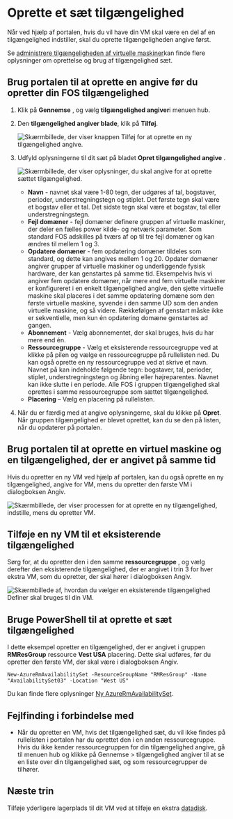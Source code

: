 <properties
    pageTitle="Oprette en VM tilgængelighed sæt | Microsoft Azure"
    description="Få mere at vide, hvordan du opretter en tilgængelighed, der er angivet for din virtuelle maskiner via Azure portal eller PowerShell ved hjælp af Ressourcestyring implementeringsmodel."
    keywords="tilgængelighed sæt"
    services="virtual-machines-windows"
    documentationCenter=""
    authors="cynthn"
    manager="timlt"
    editor=""
    tags="azure-resource-manager"/>
<tags
    ms.service="virtual-machines-windows"
    ms.workload="infrastructure-services"
    ms.tgt_pltfrm="vm-windows"
    ms.devlang="na"
    ms.topic="article"
    ms.date="09/27/2016"
    ms.author="cynthn"/>


# <a name="create-an-availability-set"></a>Oprette et sæt tilgængelighed 

Når ved hjælp af portalen, hvis du vil have din VM skal være en del af en tilgængelighed indstiller, skal du oprette tilgængeligheden angive først.

Se [administrere tilgængeligheden af virtuelle maskiner](virtual-machines-windows-manage-availability.md)kan finde flere oplysninger om oprettelse og brug af tilgængelighed sæt.


## <a name="use-the-portal-to-create-an-availability-set-before-creating-your-vms"></a>Brug portalen til at oprette en angive før du opretter din FOS tilgængelighed

1. Klik på **Gennemse** , og vælg **tilgængelighed angiver**i menuen hub.

2. Den **tilgængelighed angiver blade**, klik på **Tilføj**.

    ![Skærmbillede, der viser knappen Tilføj for at oprette en ny tilgængelighed angive.](./media/virtual-machines-windows-create-availability-set/add-availability-set.png)

3. Udfyld oplysningerne til dit sæt på bladet **Opret tilgængelighed angive** .

    ![Skærmbillede, der viser oplysninger, du skal angive for at oprette sættet tilgængelighed.](./media/virtual-machines-windows-create-availability-set/create-availability-set.png)

    - **Navn** - navnet skal være 1-80 tegn, der udgøres af tal, bogstaver, perioder, understregningstegn og stiplet. Det første tegn skal være et bogstav eller et tal. Det sidste tegn skal være et bogstav, tal eller understregningstegn.
    - **Fejl domæner** - fejl domæner definere gruppen af virtuelle maskiner, der deler en fælles power kilde- og netværk parameter. Som standard FOS adskilles på tværs af op til tre fejl domæner og kan ændres til mellem 1 og 3.
    - **Opdatere domæner** - fem opdatering domæner tildeles som standard, og dette kan angives mellem 1 og 20. Opdater domæner angiver grupper af virtuelle maskiner og underliggende fysisk hardware, der kan genstartes på samme tid. Eksempelvis hvis vi angiver fem opdatere domæner, når mere end fem virtuelle maskiner er konfigureret i en enkelt tilgængelighed angive, den sjette virtuelle maskine skal placeres i det samme opdatering domæne som den første virtuelle maskine, syvende i den samme UD som den anden virtuelle maskine, og så videre. Rækkefølgen af genstart måske ikke er sekventielle, men kun én opdatering domæne genstartes ad gangen.
    - **Abonnement** - Vælg abonnementet, der skal bruges, hvis du har mere end én.
    - **Ressourcegruppe** - Vælg et eksisterende ressourcegruppe ved at klikke på pilen og vælge en ressourcegruppe på rullelisten ned. Du kan også oprette en ny ressourcegruppe ved at skrive et navn. Navnet på kan indeholde følgende tegn: bogstaver, tal, perioder, stiplet, understregningstegn og åbning eller højreparentes. Navnet kan ikke slutte i en periode. Alle FOS i gruppen tilgængelighed skal oprettes i samme ressourcegruppe som sættet tilgængelighed.
    - **Placering** – Vælg en placering på rullelisten.

4. Når du er færdig med at angive oplysningerne, skal du klikke på **Opret**. Når gruppen tilgængelighed er blevet oprettet, kan du se den på listen, når du opdaterer på portalen.

## <a name="use-the-portal-to-create-a-virtual-machine-and-an-availability-set-at-the-same-time"></a>Brug portalen til at oprette en virtuel maskine og en tilgængelighed, der er angivet på samme tid

Hvis du opretter en ny VM ved hjælp af portalen, kan du også oprette en ny tilgængelighed, angive for VM, mens du opretter den første VM i dialogboksen Angiv.

![Skærmbillede, der viser processen for at oprette en ny tilgængelighed, indstille, mens du opretter VM.](./media/virtual-machines-windows-create-availability-set/new-vm-avail-set.png)


## <a name="add-a-new-vm-to-an-existing-availability-set"></a>Tilføje en ny VM til et eksisterende tilgængelighed

Sørg for, at du opretter den i den samme **ressourcegruppe** , og vælg derefter den eksisterende tilgængelighed, der er angivet i trin 3 for hver ekstra VM, som du opretter, der skal hører i dialogboksen Angiv. 

![Skærmbillede af, hvordan du vælger en eksisterende tilgængelighed Definer skal bruges til din VM.](./media/virtual-machines-windows-create-availability-set/add-vm-to-set.png)



## <a name="use-powershell-to-create-an-availability-set"></a>Bruge PowerShell til at oprette et sæt tilgængelighed

I dette eksempel opretter en tilgængelighed, der er angivet i gruppen **RMResGroup** ressource **Vest USA** placering. Dette skal udføres, før du opretter den første VM, der skal være i dialogboksen Angiv.

    New-AzureRmAvailabilitySet -ResourceGroupName "RMResGroup" -Name "AvailabilitySet03" -Location "West US"
    
Du kan finde flere oplysninger [Ny AzureRmAvailabilitySet](https://msdn.microsoft.com/library/mt619453.aspx).


## <a name="troubleshooting"></a>Fejlfinding i forbindelse med

- Når du opretter en VM, hvis det tilgængelighed sæt, du vil ikke findes på rullelisten i portalen har du oprettet den i en anden ressourcegruppe. Hvis du ikke kender ressourcegruppen for din tilgængelighed angive, gå til menuen hub og klikke på Gennemse > tilgængelighed angiver til at se en liste over din tilgængelighed sæt, og som ressourcegrupper de tilhører.


## <a name="next-steps"></a>Næste trin

Tilføje yderligere lagerplads til dit VM ved at tilføje en ekstra [datadisk](virtual-machines-windows-attach-disk-portal.md).
